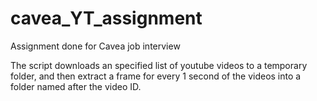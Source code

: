 # cavea_YT_assignment
Assignment done for Cavea job interview

The script downloads an specified list of youtube videos to a temporary folder, and then extract a frame for every 1 second of the videos into a folder named after the video ID.

